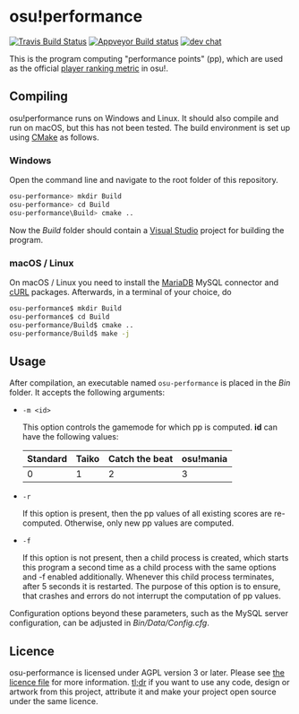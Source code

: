 # osu!performance
[![Travis Build Status](https://travis-ci.org/ppy/osu-performance.svg?branch=master)](https://travis-ci.org/ppy/osu-performance)
[![Appveyor Build status](https://ci.appveyor.com/api/projects/status/4xvd8p8ulci07d82?svg=true)](https://ci.appveyor.com/project/Tom94/osu-performance)
[![dev chat](https://discordapp.com/api/guilds/188630481301012481/widget.png?style=shield)](https://discord.gg/ppy)

This is the program computing "performance points" (pp), which are used as the official [player ranking metric](https://osu.ppy.sh/p/pp) in osu!.

## Compiling

osu!performance runs on Windows and Linux. It should also compile and run on macOS, but this has not been tested. The build environment is set up using [CMake](https://cmake.org/) as follows.

### Windows

Open the command line and navigate to the root folder of this repository.

```sh
osu-performance> mkdir Build
osu-performance> cd Build
osu-performance\Build> cmake ..
```

Now the _Build_ folder should contain a [Visual Studio](https://www.visualstudio.com/) project for building the program.

### macOS / Linux

On macOS / Linux you need to install the [MariaDB](https://mariadb.org/) MySQL connector and [cURL](https://curl.haxx.se/) packages. Afterwards, in a terminal of your choice, do

```sh
osu-performance$ mkdir Build
osu-performance$ cd Build
osu-performance/Build$ cmake ..
osu-performance/Build$ make -j
```

## Usage

After compilation, an executable named `osu-performance` is placed in the _Bin_ folder. It accepts the following arguments:
* `-m <id>`
  
  This option controls the gamemode for which pp is computed. __id__ can have the following values:

  __Standard__ | __Taiko__ | __Catch the beat__ | __osu!mania__
  --- | --- | --- | ---
  0 | 1 | 2 | 3
* `-r`
  
  If this option is present, then the pp values of all existing scores are re-computed. Otherwise, only new pp values are computed.

* `-f`
  
  If this option is not present, then a child process is created, which starts this program a second time as a child process with the same options and -f enabled additionally. Whenever this child process terminates, after 5 seconds it is restarted. The purpose of this option is to ensure, that crashes and errors do not interrupt the computation of pp values.

Configuration options beyond these parameters, such as the MySQL server configuration, can be adjusted in _Bin/Data/Config.cfg_.

## Licence

osu-performance is licensed under AGPL version 3 or later. Please see [the licence file](LICENCE) for more information. [tl;dr](https://tldrlegal.com/license/gnu-affero-general-public-license-v3-(agpl-3.0)) if you want to use any code, design or artwork from this project, attribute it and make your project open source under the same licence.
